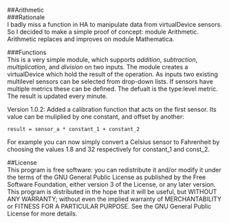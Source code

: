 ##Arithmetic    
###Rationale    
I badly miss a function in HA to manipulate data from virtualDevice sensors. So I decided to make a simple proof of concept: module Arithmetic.
Arithmetic replaces and improves on module Mathematica.

###Functions    
This is a very simple module, which supports *addition*, *subtraction*, *multiplication*, and *division* on two inputs.
The module creates a virtualDevice which hold the result of the operation. As inputs two existing multilevel sensors can be selected from drop-down lists. If sensors have multiple metrics these can be defined. The defualt is the type:level metric. The result is updated every minute.

Version 1.0.2:  Added a calibration function that acts on the first sensor. Its value can be muliplied by one constant, and offset by another:
```
result = sensor_a * constant_1 + constant_2
```
For example you can now simply convert a Celsius sensor to Fahrenheit by choosing the values 1.8 and 32 respectively for constant_1 and const_2.

##License    
This program is free software: you can redistribute it and/or modify it under the terms of the GNU General Public License as published by the Free Software Foundation, either version 3 of the License, or any later version.    
This program is distributed in the hope that it will be useful, but WITHOUT ANY WARRANTY; without even the implied warranty of MERCHANTABILITY or FITNESS FOR A PARTICULAR PURPOSE. See the GNU General Public License for more details.    